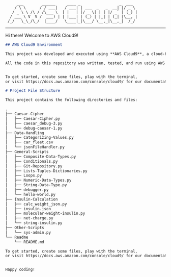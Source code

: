          ___        ______     ____ _                 _  ___  
        / \ \      / / ___|   / ___| | ___  _   _  __| |/ _ \ 
       / _ \ \ /\ / /\___ \  | |   | |/ _ \| | | |/ _` | (_) |
      / ___ \ V  V /  ___) | | |___| | (_) | |_| | (_| |\__, |
     /_/   \_\_/\_/  |____/   \____|_|\___/ \__,_|\__,_|  /_/ 
 ----------------------------------------------------------------- 


Hi there! Welcome to AWS Cloud9!

```markdown
## AWS Cloud9 Environment

This project was developed and executed using **AWS Cloud9**, a cloud-based integrated development environment (IDE) provided by Amazon Web Services (AWS). Cloud9 provides a rich code-editing experience with support for debugging, terminal access, and seamless integration with other AWS services.

All the code in this repository was written, tested, and run using AWS Cloud9, providing an easy-to-use platform for development and collaboration. You can learn more about AWS Cloud9 here: [AWS Cloud9 Documentation](https://aws.amazon.com/cloud9/).


To get started, create some files, play with the terminal,
or visit https://docs.aws.amazon.com/console/cloud9/ for our documentation.

# Project File Structure

This project contains the following directories and files:

.
├── Caesar-Cipher
│   ├── Caesar-Cipher.py
│   ├── caesar_debug-3.py
│   └── debug-caesar-1.py
├── Data-Handling
│   ├── Categorizing-Values.py
│   ├── car_fleet.csv
│   └── jsonFileHandler.py
├── General-Scripts
│   ├── Composite-Data-Types.py
│   ├── Conditionals.py
│   ├── Git-Repository.py
│   ├── Lists-Tuples-Dictionaries.py
│   ├── Loops.py
│   ├── Numeric-Data-Types.py
│   ├── String-Data-Type.py
│   ├── debugger.py
│   └── hello-world.py
├── Insulin-Calculation
│   ├── calc_weight_json.py
│   ├── insulin.json
│   ├── molecular-weight-insulin.py
│   ├── net-charge.py
│   └── string-insulin.py
├── Other-Scripts
│   └── sys-admin.py
└── Readme
    └── README.md

To get started, create some files, play with the terminal,
or visit https://docs.aws.amazon.com/console/cloud9/ for our documentation.


Happy coding!
